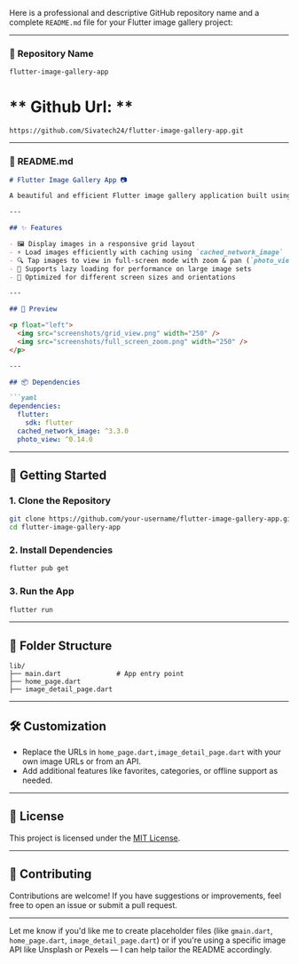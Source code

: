 Here is a professional and descriptive GitHub repository name and a complete `README.md` file for your Flutter image gallery project:

---

### 📁 **Repository Name**

```
flutter-image-gallery-app
```
# ** Github Url: **
```
https://github.com/Sivatech24/flutter-image-gallery-app.git
```

---

### 📄 **README.md**

````markdown
# Flutter Image Gallery App 📷

A beautiful and efficient Flutter image gallery application built using `GridView`, `cached_network_image`, and `photo_view`. This app supports full-screen image viewing, lazy loading, and pinch-to-zoom functionality — perfect for mobile devices.

---

## ✨ Features

- 🖼️ Display images in a responsive grid layout
- ⚡ Load images efficiently with caching using `cached_network_image`
- 🔍 Tap images to view in full-screen mode with zoom & pan (`photo_view`)
- 🔄 Supports lazy loading for performance on large image sets
- 📱 Optimized for different screen sizes and orientations

---

## 📸 Preview

<p float="left">
  <img src="screenshots/grid_view.png" width="250" />
  <img src="screenshots/full_screen_zoom.png" width="250" />
</p>

---

## 📦 Dependencies

```yaml
dependencies:
  flutter:
    sdk: flutter
  cached_network_image: ^3.3.0
  photo_view: ^0.14.0
````

---

## 🚀 Getting Started

### 1. Clone the Repository

```bash
git clone https://github.com/your-username/flutter-image-gallery-app.git
cd flutter-image-gallery-app
```

### 2. Install Dependencies

```bash
flutter pub get
```

### 3. Run the App

```bash
flutter run
```

---

## 🧱 Folder Structure

```
lib/
├── main.dart              # App entry point
├── home_page.dart
├── image_detail_page.dart
```

---

## 🛠️ Customization

* Replace the URLs in `home_page.dart,image_detail_page.dart` with your own image URLs or from an API.
* Add additional features like favorites, categories, or offline support as needed.

---

## 📃 License

This project is licensed under the [MIT License](LICENSE).

---

## 🙌 Contributing

Contributions are welcome! If you have suggestions or improvements, feel free to open an issue or submit a pull request.

---

Let me know if you'd like me to create placeholder files (like `gmain.dart`, `home_page.dart`, `image_detail_page.dart`) or if you're using a specific image API like Unsplash or Pexels — I can help tailor the README accordingly.
```
